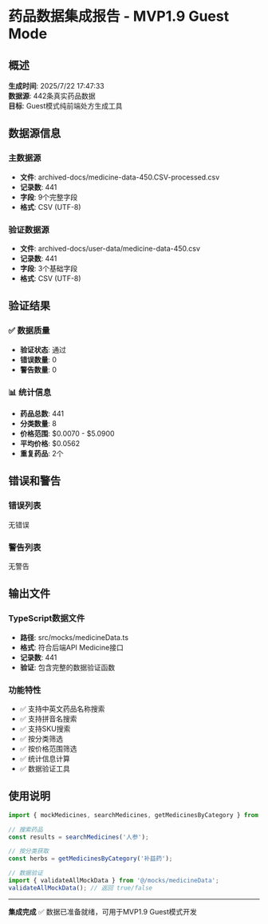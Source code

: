 # 药品数据集成报告 - MVP1.9 Guest Mode

## 概述

**生成时间**: 2025/7/22 17:47:33  
**数据源**: 442条真实药品数据  
**目标**: Guest模式纯前端处方生成工具  

## 数据源信息

### 主数据源
- **文件**: archived-docs/medicine-data-450.CSV-processed.csv
- **记录数**: 441
- **字段**: 9个完整字段
- **格式**: CSV (UTF-8)

### 验证数据源  
- **文件**: archived-docs/user-data/medicine-data-450.csv
- **记录数**: 441
- **字段**: 3个基础字段
- **格式**: CSV (UTF-8)

## 验证结果

### ✅ 数据质量
- **验证状态**: 通过
- **错误数量**: 0
- **警告数量**: 0

### 📊 统计信息
- **药品总数**: 441
- **分类数量**: 8
- **价格范围**: $0.0070 - $5.0900
- **平均价格**: $0.0562
- **重复药品**: 2个

## 错误和警告

### 错误列表
无错误

### 警告列表  
无警告

## 输出文件

### TypeScript数据文件
- **路径**: src/mocks/medicineData.ts
- **格式**: 符合后端API Medicine接口
- **记录数**: 441
- **验证**: 包含完整的数据验证函数

### 功能特性
- ✅ 支持中英文药品名称搜索
- ✅ 支持拼音名搜索  
- ✅ 支持SKU搜索
- ✅ 按分类筛选
- ✅ 按价格范围筛选
- ✅ 统计信息计算
- ✅ 数据验证工具

## 使用说明

```typescript
import { mockMedicines, searchMedicines, getMedicinesByCategory } from '@/mocks/medicineData';

// 搜索药品
const results = searchMedicines('人参');

// 按分类获取
const herbs = getMedicinesByCategory('补益药');

// 数据验证
import { validateAllMockData } from '@/mocks/medicineData';
validateAllMockData(); // 返回 true/false
```

---

**集成完成** ✅ 数据已准备就绪，可用于MVP1.9 Guest模式开发
